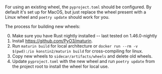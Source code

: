 For using an existing wheel, the `pyproject.toml` should be configured.  By default it's set up for MacOS, but just replace the wheel present with a Linux wheel and `poetry update` should work for you.

The process for building new wheels:

0) Make sure you have Rust nightly installed -- last tested on 1.46.0-nightly
1) Install https://github.com/PyO3/maturin.
2) Run `maturin build` for local architecture or `docker run --rm -v $(pwd):/io konstin2/maturin build` for cross-compiling for linux.
3) Copy new wheels to `sidecar/artifacts/wheels` and delete old wheels.
4) Update `pyproject.toml` with the new wheel and run `poetry update` from the
project root to install the wheel for local use.
